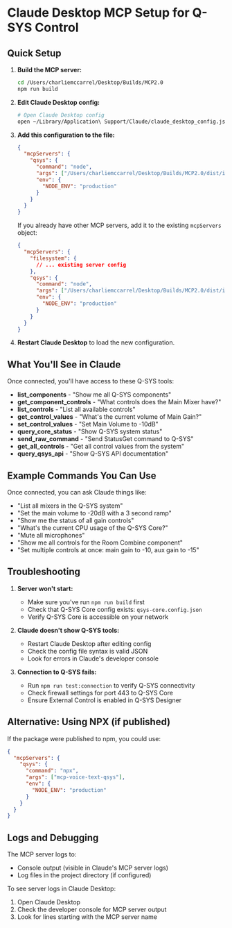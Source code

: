 # Claude Desktop MCP Setup for Q-SYS Control

## Quick Setup

1. **Build the MCP server:**

   ```bash
   cd /Users/charliemccarrel/Desktop/Builds/MCP2.0
   npm run build
   ```

2. **Edit Claude Desktop config:**

   ```bash
   # Open Claude Desktop config
   open ~/Library/Application\ Support/Claude/claude_desktop_config.json
   ```

3. **Add this configuration to the file:**

   ```json
   {
     "mcpServers": {
       "qsys": {
         "command": "node",
         "args": ["/Users/charliemccarrel/Desktop/Builds/MCP2.0/dist/index.js"],
         "env": {
           "NODE_ENV": "production"
         }
       }
     }
   }
   ```

   If you already have other MCP servers, add it to the existing `mcpServers` object:

   ```json
   {
     "mcpServers": {
       "filesystem": {
         // ... existing server config
       },
       "qsys": {
         "command": "node",
         "args": ["/Users/charliemccarrel/Desktop/Builds/MCP2.0/dist/index.js"],
         "env": {
           "NODE_ENV": "production"
         }
       }
     }
   }
   ```

4. **Restart Claude Desktop** to load the new configuration.

## What You'll See in Claude

Once connected, you'll have access to these Q-SYS tools:

- **list_components** - "Show me all Q-SYS components"
- **get_component_controls** - "What controls does the Main Mixer have?"
- **list_controls** - "List all available controls"
- **get_control_values** - "What's the current volume of Main Gain?"
- **set_control_values** - "Set Main Volume to -10dB"
- **query_core_status** - "Show Q-SYS system status"
- **send_raw_command** - "Send StatusGet command to Q-SYS"
- **get_all_controls** - "Get all control values from the system"
- **query_qsys_api** - "Show Q-SYS API documentation"

## Example Commands You Can Use

Once connected, you can ask Claude things like:

- "List all mixers in the Q-SYS system"
- "Set the main volume to -20dB with a 3 second ramp"
- "Show me the status of all gain controls"
- "What's the current CPU usage of the Q-SYS Core?"
- "Mute all microphones"
- "Show me all controls for the Room Combine component"
- "Set multiple controls at once: main gain to -10, aux gain to -15"

## Troubleshooting

1. **Server won't start:**
   - Make sure you've run `npm run build` first
   - Check that Q-SYS Core config exists: `qsys-core.config.json`
   - Verify Q-SYS Core is accessible on your network

2. **Claude doesn't show Q-SYS tools:**
   - Restart Claude Desktop after editing config
   - Check the config file syntax is valid JSON
   - Look for errors in Claude's developer console

3. **Connection to Q-SYS fails:**
   - Run `npm run test:connection` to verify Q-SYS connectivity
   - Check firewall settings for port 443 to Q-SYS Core
   - Ensure External Control is enabled in Q-SYS Designer

## Alternative: Using NPX (if published)

If the package were published to npm, you could use:

```json
{
  "mcpServers": {
    "qsys": {
      "command": "npx",
      "args": ["mcp-voice-text-qsys"],
      "env": {
        "NODE_ENV": "production"
      }
    }
  }
}
```

## Logs and Debugging

The MCP server logs to:

- Console output (visible in Claude's MCP server logs)
- Log files in the project directory (if configured)

To see server logs in Claude Desktop:

1. Open Claude Desktop
2. Check the developer console for MCP server output
3. Look for lines starting with the MCP server name
